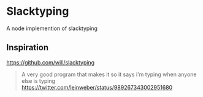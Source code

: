 # Slacktyping

A node implemention of slacktyping

## Inspiration

https://github.com/will/slacktyping

> A very good program that makes it so it says i'm typing when anyone else is typing
> https://twitter.com/leinweber/status/989267343002951680